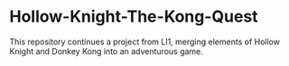 # Hollow-Knight-The-Kong-Quest
This repository continues a project from LI1, merging elements of Hollow Knight and Donkey Kong into an adventurous game.
